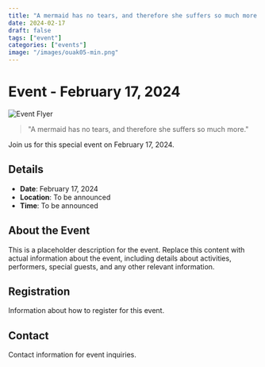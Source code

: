 ```yaml
---
title: "A mermaid has no tears, and therefore she suffers so much more."
date: 2024-02-17
draft: false
tags: ["event"]
categories: ["events"]
image: "/images/ouak05-min.png"
---
```


# Event - February 17, 2024

![Event Flyer](/images/ouak05-min.png)

> "A mermaid has no tears, and therefore she suffers so much more."

Join us for this special event on February 17, 2024.

## Details

- **Date**: February 17, 2024
- **Location**: To be announced
- **Time**: To be announced

## About the Event

This is a placeholder description for the event. Replace this content with actual information about the event, including details about activities, performers, special guests, and any other relevant information.

## Registration

Information about how to register for this event.

## Contact

Contact information for event inquiries.
